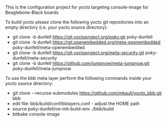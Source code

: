 This is the configuration project for yocto targeting console-image for Beaglebone-Black boards

To build yocto please clone the following yocto git repositories into an empty directory (i.e. your yocto source directory):

- git clone -b dunfell https://git.yoctoproject.org/poky.git poky-dunfell
- git clone -b dunfell https://git.openembedded.org/meta-openembedded poky-dunfell/meta-openembedded
- git clone -b dunfell https://git.yoctoproject.org/meta-security.git poky-dunfell/meta-security
- git clone -b dunfell https://github.com/jumpnow/meta-jumpnow.git poky-dunfell/meta-jumpnow


To use the bbb meta layer perform the following commands inside your yocto source directory:

- git clone --recurse-submodules https://github.com/mkauli/yocto_bbb.git bbb
- edit file: bbb/build/conf/bblayers.conf  - adjust the HOME path
- source poky-dunfell/oe-init-build-env ./bbb/build
- bitbake console-image


